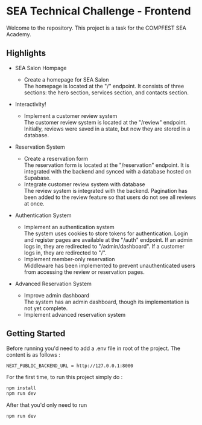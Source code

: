 # SEA Technical Challenge - Frontend
Welcome to the repository. This project is a task for the COMPFEST SEA Academy. 

## Highlights
- SEA Salon Hompage
  - Create a homepage for SEA Salon  
    The homepage is located at the "/" endpoint. It consists of three sections: the hero section, services section, and contacts section.

- Interactivity!  
  - Implement a customer review system  
    The customer review system is located at the "/review" endpoint. Initially, reviews were saved in a state, but now they are stored in a database.

- Reservation System
  - Create a reservation form  
    The reservation form is located at the "/reservation" endpoint. It is integrated with the backend and synced with a database hosted on Supabase.
  - Integrate customer review system with database  
    The review system is integrated with the backend. Pagination has been added to the review feature so that users do not see all reviews at once.

- Authentication System
  - Implement an authentication system  
    The system uses cookies to store tokens for authentication. Login and register pages are available at the "/auth" endpoint. If an admin logs in, they are redirected to "/admin/dashboard". If a customer logs in, they are redirected to "/".
  - Implement member-only reservation  
    Middleware has been implemented to prevent unauthenticated users from accessing the review or reservation pages.

- Advanced Reservation System
  - Improve admin dashboard  
    The system has an admin dashboard, though its implementation is not yet complete.
  - Implement advanced reservation system


## Getting Started
Before running you'd need to add a .env file in root of the project. The content is as follows :
```
NEXT_PUBLIC_BACKEND_URL = http://127.0.0.1:8000
```  

For the first time, to run this project simply do :
```bash
npm install
npm run dev
```
After that you'd only need to run 
```bash
npm run dev
```

